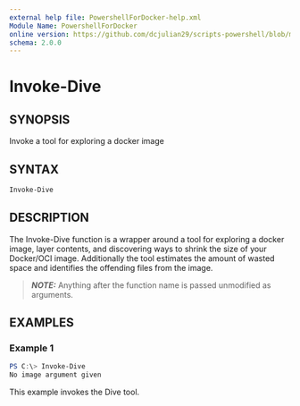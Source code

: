 ```yaml
---
external help file: PowershellForDocker-help.xml
Module Name: PowershellForDocker
online version: https://github.com/dcjulian29/scripts-powershell/blob/main/Modules/PowershellForDocker/docs/Invoke-Dive.md
schema: 2.0.0
---
```


# Invoke-Dive

## SYNOPSIS

Invoke a tool for exploring a docker image

## SYNTAX

```powershell
Invoke-Dive
```

## DESCRIPTION

The Invoke-Dive function is a wrapper around a tool for exploring a docker image, layer contents, and discovering ways to shrink the size of your Docker/OCI image. Additionally the tool estimates the amount of wasted space and identifies the offending files from the image.

> **_NOTE:_** Anything after the function name is passed unmodified as arguments.

## EXAMPLES

### Example 1

```powershell
PS C:\> Invoke-Dive
No image argument given
```

This example invokes the Dive tool.
